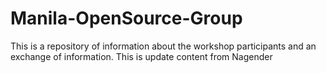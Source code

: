 # Manila-OpenSource-Group
This is a repository of information about the workshop participants and an exchange of information.
This is update content from Nagender
